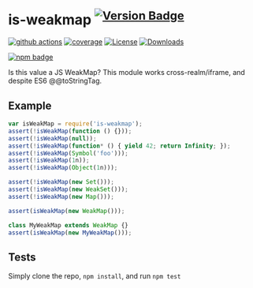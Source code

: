 # is-weakmap <sup>[![Version Badge][npm-version-svg]][package-url]</sup>

[![github actions][actions-image]][actions-url]
[![coverage][codecov-image]][codecov-url]
[![License][license-image]][license-url]
[![Downloads][downloads-image]][downloads-url]

[![npm badge][npm-badge-png]][package-url]

Is this value a JS WeakMap? This module works cross-realm/iframe, and despite ES6 @@toStringTag.

## Example

```js
var isWeakMap = require('is-weakmap');
assert(!isWeakMap(function () {}));
assert(!isWeakMap(null));
assert(!isWeakMap(function* () { yield 42; return Infinity; });
assert(!isWeakMap(Symbol('foo')));
assert(!isWeakMap(1n));
assert(!isWeakMap(Object(1n)));

assert(!isWeakMap(new Set()));
assert(!isWeakMap(new WeakSet()));
assert(!isWeakMap(new Map()));

assert(isWeakMap(new WeakMap()));

class MyWeakMap extends WeakMap {}
assert(isWeakMap(new MyWeakMap()));
```

## Tests
Simply clone the repo, `npm install`, and run `npm test`

[package-url]: https://npmjs.org/package/is-weakmap
[npm-version-svg]: https://versionbadg.es/inspect-js/is-weakmap.svg
[deps-svg]: https://david-dm.org/inspect-js/is-weakmap.svg
[deps-url]: https://david-dm.org/inspect-js/is-weakmap
[dev-deps-svg]: https://david-dm.org/inspect-js/is-weakmap/dev-status.svg
[dev-deps-url]: https://david-dm.org/inspect-js/is-weakmap#info=devDependencies
[npm-badge-png]: https://nodei.co/npm/is-weakmap.png?downloads=true&stars=true
[license-image]: https://img.shields.io/npm/l/is-weakmap.svg
[license-url]: LICENSE
[downloads-image]: https://img.shields.io/npm/dm/is-weakmap.svg
[downloads-url]: https://npm-stat.com/charts.html?package=is-weakmap
[codecov-image]: https://codecov.io/gh/inspect-js/is-weakmap/branch/main/graphs/badge.svg
[codecov-url]: https://app.codecov.io/gh/inspect-js/is-weakmap/
[actions-image]: https://img.shields.io/endpoint?url=https://github-actions-badge-u3jn4tfpocch.runkit.sh/inspect-js/is-weakmap
[actions-url]: https://github.com/inspect-js/is-weakmap/actions
